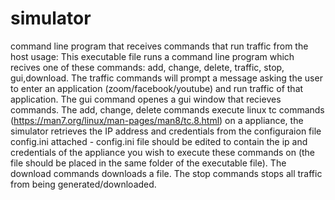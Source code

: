 # simulator
command line program  that receives commands that run traffic from the host
usage:
   This executable file runs a command line program which recives one of these commands: add, change, delete, traffic, stop, gui,download.
   The traffic commands will prompt a message asking the user to enter an application (zoom/facebook/youtube) and run traffic of that application.
   The gui command openes a gui window that recieves commands.
   The add, change, delete commands execute linux tc  commands (https://man7.org/linux/man-pages/man8/tc.8.html) on a appliance, the simulator retrieves the IP address and credentials
   from the configuraion file config.ini attached - config.ini file should be edited to contain the ip and credentials of the appliance you wish to execute these commands on
   (the file should be placed in the same folder of the executable file).
   The download commands downloads a file.
   The stop commands stops all traffic from being generated/downloaded. 
   
   
   
